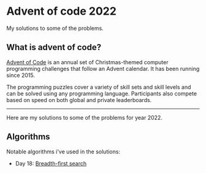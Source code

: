 # Advent of code 2022

My solutions to some of the problems.

## What is advent of code?

[Advent of Code](https://adventofcode.com) is an annual set of Christmas-themed computer programming challenges that follow an Advent calendar. It has been running since 2015.

The programming puzzles cover a variety of skill sets and skill levels and can be solved using any programming language. Participants also compete based on speed on both global and private leaderboards.

---

Here are my solutions to some of the problems for year 2022.

## Algorithms

Notable algorithms i've used in the solutions:

* Day 18: [Breadth-first search](https://en.wikipedia.org/wiki/Breadth-first_search)
